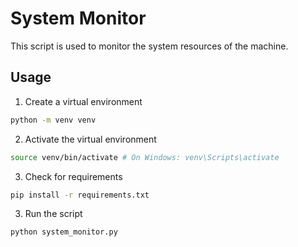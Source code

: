 # System Monitor

This script is used to monitor the system resources of the machine.

## Usage

1. Create a virtual environment

```bash
python -m venv venv
```

2. Activate the virtual environment

```bash
source venv/bin/activate # On Windows: venv\Scripts\activate
```

3. Check for requirements

```bash
pip install -r requirements.txt
```

3. Run the script

```bash
python system_monitor.py
```
